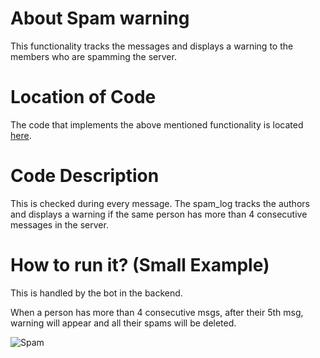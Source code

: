 # About Spam warning
This functionality tracks the messages and displays a warning to the members who are spamming the server.

# Location of Code
The code that implements the above mentioned functionality is located [here](../../bot.py).

# Code Description

This is checked during every message.
The spam_log tracks the authors and displays a warning if the same person has more than 4 consecutive messages in the server.

   
# How to run it? (Small Example)
This is handled by the bot in the backend.


When a person has more than 4 consecutive msgs, after their 5th msg, warning will appear and all their spams will be deleted.

![Spam](https://user-images.githubusercontent.com/19858170/144726962-3ed63870-e0b5-4162-ac68-f86bcd9dc7aa.gif)
